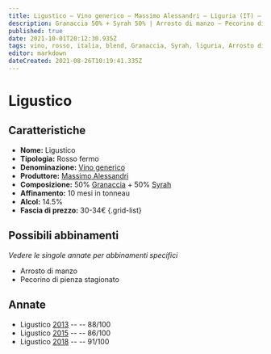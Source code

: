 ```yaml
---
title: Ligustico – Vino generico – Massimo Alessandri – Liguria (IT) – 30-34€ – 3★-5★
description: Granaccia 50% + Syrah 50% | Arrosto di manzo – Pecorino di pienza stagionato
published: true
date: 2021-10-01T20:12:30.935Z
tags: vino, rosso, italia, blend, Granaccia, Syrah, liguria, Arrosto di manzo, Alimento | formaggio, Alimento-dettagli | Pecorino di pienza stagionato, fermo, Valutazioni | 5 stelle, Prezzi | 30-34€
editor: markdown
dateCreated: 2021-08-26T10:19:41.335Z
---
```


# Ligustico

## Caratteristiche
- **Nome:** Ligustico
- **Tipologia:** Rosso fermo
- **Denominazione:** [Vino generico](/denominazioni/Italia/Vino-Generico) 
- **Produttore:** [Massimo Alessandri](/produttori/Italia/Liguria/Massimo-Alessandri) 
- **Composizione:** 50% [Granaccia](/vitigni/Italia/bacca-nera/granaccia) + 50% [Syrah](/vitigni/Francia/bacca-nera/syrah)
- **Affinamento:** 10 mesi in tonneau
- **Alcol:** 14.5%
- **Fascia di prezzo:** 30-34€
{.grid-list}



## Possibili abbinamenti
*Vedere le singole annate per abbinamenti specifici*

- Arrosto di manzo
- Pecorino di pienza stagionato

## Annate
- Ligustico [2013](vini/Italia/Liguria/Massimo-Alessandri/Grand-Pere/2013) -- <span class="star-3"></span> -- 88/100
- Ligustico [2015](vini/Italia/Liguria/Massimo-Alessandri/Grand-Pere/2015) -- <span class="star-3"></span> -- 86/100
- Ligustico [2018](vini/Italia/Liguria/Massimo-Alessandri/Grand-Pere/2018) -- <span class="star-5"></span> -- 91/100
